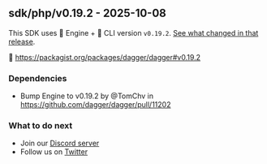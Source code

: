 ## sdk/php/v0.19.2 - 2025-10-08

This SDK uses 🚙 Engine + 🚗 CLI version `v0.19.2`. [See what changed in that release](https://github.com/dagger/dagger/releases/tag/v0.19.2).

🐘 https://packagist.org/packages/dagger/dagger#v0.19.2

### Dependencies
- Bump Engine to v0.19.2 by @TomChv in https://github.com/dagger/dagger/pull/11202

### What to do next
- Join our [Discord server](https://discord.gg/dagger-io)
- Follow us on [Twitter](https://twitter.com/dagger_io)
